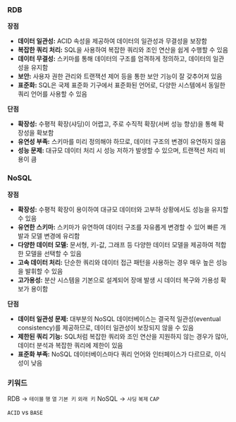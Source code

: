 ### RDB

**장점**

- **데이터 일관성:** ACID 속성을 제공하여 데이터의 일관성과 무결성을 보장함
- **복잡한 쿼리 처리:** SQL을 사용하여 복잡한 쿼리와 조인 연산을 쉽게 수행할 수 있음
- **데이터 무결성:** 스키마를 통해 데이터의 구조를 엄격하게 정의하고, 데이터의 일관성을 유지함
- **보안:** 사용자 권한 관리와 트랜잭션 제어 등을 통한 보안 기능이 잘 갖추어져 있음
- **표준화:** SQL은 국제 표준화 기구에서 표준화된 언어로, 다양한 시스템에서 동일한 쿼리 언어를 사용할 수 있음

**단점**

- **확장성:** 수평적 확장(샤딩)이 어렵고, 주로 수직적 확장(서버 성능 향상)을 통해 확장성을 확보함
- **유연성 부족:** 스키마를 미리 정의해야 하므로, 데이터 구조의 변경이 유연하지 않음
- **성능 문제:** 대규모 데이터 처리 시 성능 저하가 발생할 수 있으며, 트랜잭션 처리 비용이 큼

### NoSQL

**장점**

- **확장성:** 수평적 확장이 용이하여 대규모 데이터와 고부하 상황에서도 성능을 유지할 수 있음
- **유연한 스키마:** 스키마가 유연하여 데이터 구조를 자유롭게 변경할 수 있어 빠른 개발과 모델 변경에 유리함
- **다양한 데이터 모델:** 문서형, 키-값, 그래프 등 다양한 데이터 모델을 제공하여 적합한 모델을 선택할 수 있음
- **고속 데이터 처리:** 단순한 쿼리와 데이터 접근 패턴을 사용하는 경우 매우 높은 성능을 발휘할 수 있음
- **고가용성:** 분산 시스템을 기본으로 설계되어 장애 발생 시 데이터 복구와 가용성 확보가 용이함

**단점**

- **데이터 일관성 문제:** 대부분의 NoSQL 데이터베이스는 결국적 일관성(eventual consistency)를 제공하므로, 데이터 일관성이 보장되지 않을 수 있음
- **제한된 쿼리 기능:** SQL처럼 복잡한 쿼리와 조인 연산을 지원하지 않는 경우가 많아, 데이터 분석과 복잡한 쿼리에 제한이 있음
- **표준화 부족:** NoSQL 데이터베이스마다 쿼리 언어와 인터페이스가 다르므로, 이식성이 낮음

### 키워드

RDB → `테이블` `행` `열` `기본 키` `외래 키`
NoSQL → `샤딩` `복제` `CAP`

`ACID` vs `BASE`

